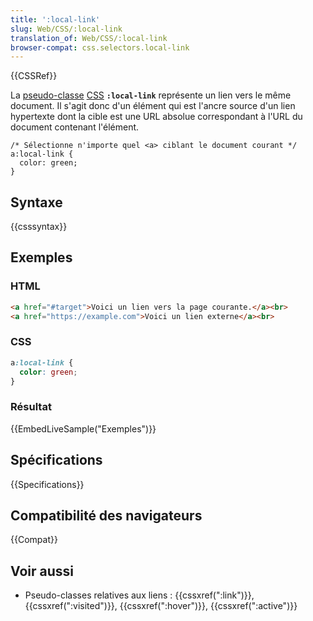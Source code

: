 ```yaml
---
title: ':local-link'
slug: Web/CSS/:local-link
translation_of: Web/CSS/:local-link
browser-compat: css.selectors.local-link
---
```

{{CSSRef}}

La [pseudo-classe](/fr/docs/Web/CSS/Pseudo-classes) [CSS](/fr/docs/Web/CSS) **`:local-link`** représente un lien vers le même document. Il s'agit donc d'un élément qui est l'ancre source d'un lien hypertexte dont la cible est une URL absolue correspondant à l'URL du document contenant l'élément.

    /* Sélectionne n'importe quel <a> ciblant le document courant */
    a:local-link {
      color: green;
    }

## Syntaxe

{{csssyntax}}

## Exemples

### HTML

```html
<a href="#target">Voici un lien vers la page courante.</a><br>
<a href="https://example.com">Voici un lien externe</a><br>
```

### CSS

```css
a:local-link {
  color: green;
}
```

### Résultat

{{EmbedLiveSample("Exemples")}}

## Spécifications

{{Specifications}}

## Compatibilité des navigateurs

{{Compat}}

## Voir aussi

- Pseudo-classes relatives aux liens&nbsp;: {{cssxref(":link")}}, {{cssxref(":visited")}}, {{cssxref(":hover")}}, {{cssxref(":active")}}

